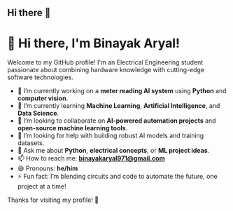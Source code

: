 ## Hi there 👋

# 👋 Hi there, I'm Binayak Aryal!

Welcome to my GitHub profile! I'm an Electrical Engineering student passionate about combining hardware knowledge with cutting-edge software technologies.

- 🔭 I’m currently working on a **meter reading AI system** using **Python** and **computer vision**.
- 🌱 I’m currently learning **Machine Learning**, **Artificial Intelligence**, and **Data Science**.
- 👯 I’m looking to collaborate on **AI-powered automation projects** and **open-source machine learning tools**.
- 🤔 I’m looking for help with building robust AI models and training datasets.
- 💬 Ask me about **Python**, **electrical concepts**, or **ML project ideas**.
- 📫 How to reach me: **binayakaryal971@gmail.com**
- 😄 Pronouns: **he/him**
- ⚡ Fun fact: I’m blending circuits and code to automate the future, one project at a time!

Thanks for visiting my profile! 🚀
